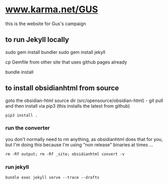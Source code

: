 # www.karma.net/GUS

this is the website for Gus's campaign

## to run Jekyll locally

sudo gem install bundler
sudo gem install jekyll

cp Gemfile from other site that uses github pages already

bundle install

## to install obsidianhtml from source

goto the obsidian-html source dir (src/opensource/obsidian-html) - git pull and then install via pip3 (this installs the latest from github)

`pip3 install .`

### run the converter

you don't normally need to rm anything, as obsidianhtml does that for you, but I'm doing this because I'm using "non release" binaries at times ...

```rm -Rf output; rm -Rf _site; obsidianhtml convert -v```

### run jekyll

```bundle exec jekyll serve --trace --drafts```
